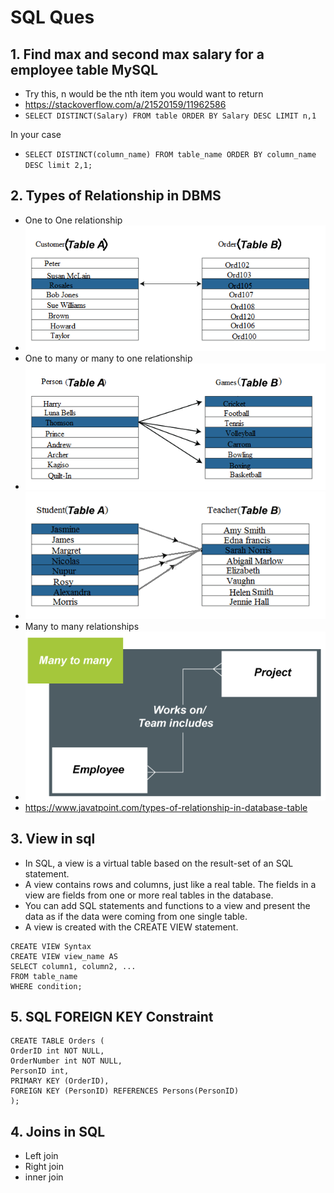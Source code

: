 # SQL Ques
## 1. Find max and second max salary for a employee table MySQL
- Try this, n would be the nth item you would want to return
- https://stackoverflow.com/a/21520159/11962586
- ```SELECT DISTINCT(Salary) FROM table ORDER BY Salary DESC LIMIT n,1```

In your case
- ```SELECT DISTINCT(column_name) FROM table_name ORDER BY column_name DESC limit 2,1;```

## 2. Types of Relationship in DBMS
- One to One relationship
- ![img_2.png](img_2.png)
- One to many or many to one relationship
- ![img_3.png](img_3.png)
- ![img_4.png](img_4.png)
- Many to many relationships
- ![img_5.png](img_5.png)
- https://www.javatpoint.com/types-of-relationship-in-database-table

## 3. View in sql
- In SQL, a view is a virtual table based on the result-set of an SQL statement.
- A view contains rows and columns, just like a real table. The fields in a view are fields from one or more real tables in the database.
- You can add SQL statements and functions to a view and present the data as if the data were coming from one single table.
- A view is created with the CREATE VIEW statement.

```
CREATE VIEW Syntax
CREATE VIEW view_name AS
SELECT column1, column2, ...
FROM table_name
WHERE condition;
```

## 5. SQL FOREIGN KEY Constraint

```
CREATE TABLE Orders (
OrderID int NOT NULL,
OrderNumber int NOT NULL,
PersonID int,
PRIMARY KEY (OrderID),
FOREIGN KEY (PersonID) REFERENCES Persons(PersonID)
);
```

## 4. Joins in SQL
- Left join
- Right join
- inner join

